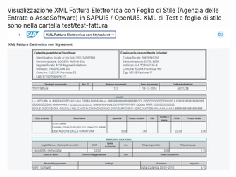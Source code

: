 Visualizzazione XML Fattura Elettronica con Foglio di Stile (Agenzia delle Entrate o AssoSoftware) in SAPUI5 / OpenUI5.
XML di Test e foglio di stile sono nella cartella test/test-fattura
![Screenshot](screen.jpg)
